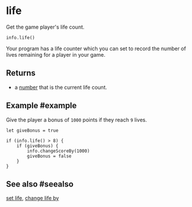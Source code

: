 # life

Get the game player's life count.

```sig
info.life()
```

Your program has a life counter which you can set to record the number of lives remaining for a player in your game.

## Returns

* a [number](/types/number) that is the current life count.

## Example #example

Give the player a bonus of `1000` points if they reach `9` lives.

```blocks
let giveBonus = true

if (info.life() > 8) {
    if (giveBonus) {
        info.changeScoreBy(1000)
        giveBonus = false
    }
}
```

## See also #seealso

[set life](/reference/info/set-life),
[change life by](/reference/info/change-life-by)